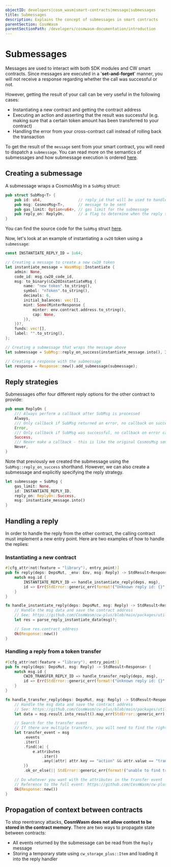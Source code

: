 ```yaml
---
objectID: developers|cosm_wasm|smart-contracts|message|submessages
title: Submessages
description: Explains the concept of submessages in smart contracts
parentSection: CosmWasm
parentSectionPath: /developers/cosmwasm-documentation/introduction
---
```


# Submessages
Messages are used to interact with both SDK modules and CW smart contracts. Since messages are executed in a '**set-and-forget**' manner, you will not receive a response regarding whether the call was successful or not.

However, getting the result of your call can be very useful in the following cases:

- Instantiating a new contract and getting the contract address
- Executing an action and asserting that the result was successful (e.g. making sure that a certain token amount has been transferred to your contract)
- Handling the error from your cross-contract call instead of rolling back the transaction

To get the result of the `message` sent from your smart contract, you will need to dispatch a `submessage`. You can read more on the semantics of submessages and how submessage execution is ordered <a href="https://github.com/CosmWasm/cosmwasm/blob/main/SEMANTICS.md#submessages" target="_blank">here</a>.

## Creating a submessage
A submessage wraps a CosmosMsg in a `SubMsg` struct:

```rust
pub struct SubMsg<T> {
    pub id: u64,                // reply_id that will be used to handle the reply
    pub msg: CosmosMsg<T>,      // message to be sent
    pub gas_limit: Option<u64>, // gas limit for the submessage
    pub reply_on: ReplyOn,      // a flag to determine when the reply should be sent
}
```

You can find the source code for the `SubMsg` struct <a href="https://github.com/CosmWasm/cosmwasm/blob/main/packages/std/src/results/submessages.rs" target="_blank">here</a>.

Now, let's look at an example of instantiating a `cw20` token using a `submessage`:

```rust
const INSTANTIATE_REPLY_ID = 1u64;

// Creating a message to create a new cw20 token
let instantiate_message = WasmMsg::Instantiate {
    admin: None,
    code_id: msg.cw20_code_id,
    msg: to_binary(&Cw20InstantiateMsg {
        name: "new token".to_string(),
        symbol: "nToken".to_string(),
        decimals: 6,
        initial_balances: vec![],
        mint: Some(MinterResponse {
            minter: env.contract.address.to_string(),
            cap: None,
        }),
    })?,
    funds: vec![],
    label: "".to_string(),
};

// Creating a submessage that wraps the message above
let submessage = SubMsg::reply_on_success(instantiate_message.into(), INSTANTIATE_REPLY_ID);

// Creating a response with the submessage
let response = Response::new().add_submessage(submessage);
```

## Reply strategies

Submessages offer four different reply options for the other contract to provide:

```rust
pub enum ReplyOn {
    /// Always perform a callback after SubMsg is processed
    Always,
    /// Only callback if SubMsg returned an error, no callback on success case
    Error,
    /// Only callback if SubMsg was successful, no callback on error case
    Success,
    /// Never make a callback - this is like the original CosmosMsg semantics
    Never,
}
```

Note that previously we created the submessage using the `SubMsg::reply_on_success` shorthand. However, we can also create a submessage and explicitly specifying the reply strategy.

```rust
let submessage = SubMsg {
    gas_limit: None,
    id: INSTANTIATE_REPLY_ID,
    reply_on: ReplyOn::Success,
    msg: instantiate_message.into()
}
```

## Handling a reply

In order to handle the reply from the other contract, the calling contract must implement a new entry point. Here are two examples of how to handle the replies:

### Instantiating a new contract

```rust
#[cfg_attr(not(feature = "library"), entry_point)]
pub fn reply(deps: DepsMut, _env: Env, msg: Reply) -> StdResult<Response> {
    match msg.id {
        INSTANTIATE_REPLY_ID => handle_instantiate_reply(deps, msg),
        id => Err(StdError::generic_err(format!("Unknown reply id: {}", id))),
    }
}

fn handle_instantiate_reply(deps: DepsMut, msg: Reply) -> StdResult<Response> {
    // Handle the msg data and save the contract address
    // See: https://github.com/CosmWasm/cw-plus/blob/main/packages/utils/src/parse_reply.rs
    let res = parse_reply_instantiate_data(msg)?;

    // Save res.contract_address
    Ok(Response::new())
}
```

### Handling a reply from a token transfer

```rust
#[cfg_attr(not(feature = "library"), entry_point)]
pub fn reply(deps: DepsMut, msg: Reply) -> StdResult<Response> {
    match msg.id {
        CW20_TRANSFER_REPLY_ID => handle_transfer_reply(deps, msg),
        id => Err(StdError::generic_err(format!("Unknown reply id: {}", id))),
    }
}

fn handle_transfer_reply(deps: DepsMut, msg: Reply) -> StdResult<Response> {
    // Handle the msg data and save the contract address
    // See: https://github.com/CosmWasm/cw-plus/blob/main/packages/utils/src/parse_reply.rs
    let data = msg.result.into_result().map_err(StdError::generic_err);

    // Search for the transfer event
    // If there are multiple transfers, you will need to find the right event to handle
    let transfer_event = msg
        .events
        .iter()
        .find(|e| {
            e.attributes
                .iter()
                .any(|attr| attr.key == "action" && attr.value == "transfer")
        })
        .ok_or_else(|| StdError::generic_err(format!("unable to find transfer action"))?;

    // Do whatever you want with the attributes in the transfer event
    // Reference to the full event: https://github.com/CosmWasm/cw-plus/blob/main/contracts/cw20-base/src/contract.rs#L239-L244
    Ok(Response::new())
}
```

## Propagation of context between contracts

To stop reentrancy attacks, **CosmWasm does not allow context to be stored in the contract memory**. There are two ways to propagate state between contracts:

- All events returned by the submessage can be read from the `Reply` message
- Storing a temporary state using `cw_storage_plus::Item` and loading it into the reply handler
